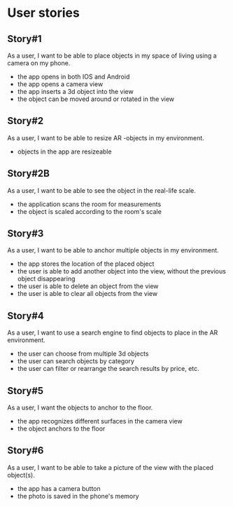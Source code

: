 # User stories

## Story#1
As a user, I want to be able to place objects in my space of living using a camera on my phone.
- the app opens in both IOS and Android
- the app opens a camera view
- the app inserts a 3d object into the view
- the object can be moved around or rotated in the view

## Story#2
As a user, I want to be able to resize AR -objects in my environment.
- objects in the app are resizeable

## Story#2B
As a user, I want to be able to see the object in the real-life scale.
- the application scans the room for measurements
- the object is scaled according to the room's scale

## Story#3
As a user, I want to be able to anchor multiple objects in my environment.
- the app stores the location of the placed object
- the user is able to add another object into the view, without the previous object disappearing
- the user is able to delete an object from the view
- the user is able to clear all objects from the view

## Story#4
As a user, I want to use a search engine to find objects to place in the AR environment.
- the user can choose from multiple 3d objects
- the user can search objects by category
- the user can filter or rearrange the search results by price, etc.

## Story#5
As a user, I want the objects to anchor to the floor.
- the app recognizes different surfaces in the camera view
- the object anchors to the floor

## Story#6
As a user, I want to be able to take a picture of the view with the placed object(s).
- the app has a camera button
- the photo is saved in the phone's memory
